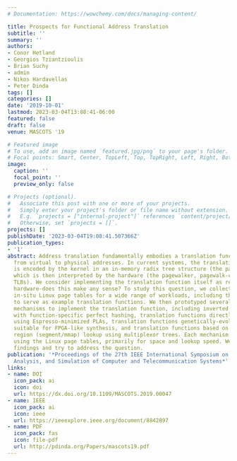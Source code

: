 ```yaml
---
# Documentation: https://wowchemy.com/docs/managing-content/

title: Prospects for Functional Address Translation
subtitle: ''
summary: ''
authors:
- Conor Hetland
- Georgios Tziantzioulis
- Brian Suchy
- admin
- Nikos Hardavellas
- Peter Dinda
tags: []
categories: []
date: '2019-10-01'
lastmod: 2023-03-04T13:08:41-06:00
featured: false
draft: false
venue: MASCOTS '19

# Featured image
# To use, add an image named `featured.jpg/png` to your page's folder.
# Focal points: Smart, Center, TopLeft, Top, TopRight, Left, Right, BottomLeft, Bottom, BottomRight.
image:
  caption: ''
  focal_point: ''
  preview_only: false

# Projects (optional).
#   Associate this post with one or more of your projects.
#   Simply enter your project's folder or file name without extension.
#   E.g. `projects = ["internal-project"]` references `content/project/deep-learning/index.md`.
#   Otherwise, set `projects = []`.
projects: []
publishDate: '2023-03-04T19:08:41.507366Z'
publication_types:
- '1'
abstract: Address translation fundamentally embodies a translation function that maps
  from virtual to physical addresses. In current systems, the translation function
  is encoded by the kernel in an in-memory radix tree structure (the page table hierarchy)
  which is then interpreted by the hardware (the pagewalker, pagewalk-caches, and
  TLBs). We consider implementing the translation function itself as reconfigurable
  hardware-does this make any sense? To study this question, we collected numerous
  in-situ Linux page tables for a wide range of workloads, including those from HPC,
  to serve as example translation functions. We then prototyped several potential
  mechanisms to implement the translation function, including inverted page tables
  with function-specific perfect hashing, translation functions directly implemented
  using Espresso-minimized PLAs, translation functions genetically-evolved in a language
  suitable for FPGA-like synthesis, and translation functions based on recovered/manufactured
  region (segment/mmap) lookup using multiplexor trees. Each mechanism was then evaluated
  using the Linux page tables, primarily for space and lookup speed. We report our
  findings and try to address the question.
publication: '*Proceedings of the 27th IEEE International Symposium on the Modeling,
  Analysis, and Simulation of Computer and Telecommunication Systems*'
links:
- name: DOI
  icon_pack: ai
  icon: doi
  url: https://dx.doi.org/10.1109/MASCOTS.2019.00047
- name: IEEE
  icon_pack: ai
  icon: ieee
  url: https://ieeexplore.ieee.org/document/8842897
- name: PDF
  icon_pack: fas
  icon: file-pdf
  url: http://pdinda.org/Papers/mascots19.pdf
---
```

